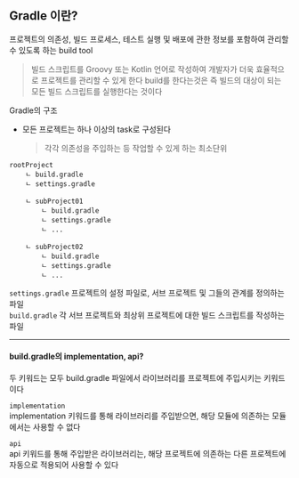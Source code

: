 ## Gradle 이란?

프로젝트의 의존성, 빌드 프로세스, 테스트 실행 및 배포에 관한 정보를 포함하여 관리할 수 있도록 하는 build tool

> 빌드 스크립트를 Groovy 또는 Kotlin 언어로 작성하여 개발자가 더욱 효율적으로 프로젝트를 관리할 수 있게 한다
> build를 한다는것은 즉 빌드의 대상이 되는 모든 빌드 스크립트를 실행한다는 것이다

Gradle의 구조

- 모든 프로젝트는 하나 이상의 task로 구성된다
  > 각각 의존성을 주입하는 등 작업할 수 있게 하는 최소단위

```
rootProject
    ㄴ build.gradle
    ㄴ settings.gradle

    ㄴ subProject01
        ㄴ build.gradle
        ㄴ settings.gradle
        ㄴ ...

    ㄴ subProject02
        ㄴ build.gradle
        ㄴ settings.gradle
        ㄴ ...
```

`settings.gradle` 프로젝트의 설정 파일로, 서브 프로젝트 및 그들의 관계를 정의하는 파일  
`build.gradle` 각 서브 프로젝트와 최상위 프로젝트에 대한 빌드 스크립트를 작성하는 파일

---

#### build.gradle의 implementation, api?

두 키워드는 모두 build.gradle 파일에서 라이브러리를 프로젝트에 주입시키는 키워드이다

`implementation`  
implementation 키워드를 통해 라이브러리를 주입받으면, 해당 모듈에 의존하는 모듈에서는 사용할 수 없다

`api`  
api 키워드를 통해 주입받은 라이브러리는, 해당 프로젝트에 의존하는 다른 프로젝트에 자동으로 적용되어 사용할 수 있다
